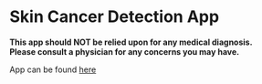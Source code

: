 # Skin Cancer Detection App
**This app should NOT be relied upon for any medical diagnosis.**   
**Please consult a physician for any concerns you may have.**
  
App can be found [here](https://detect-skin-cancer.herokuapp.com/)